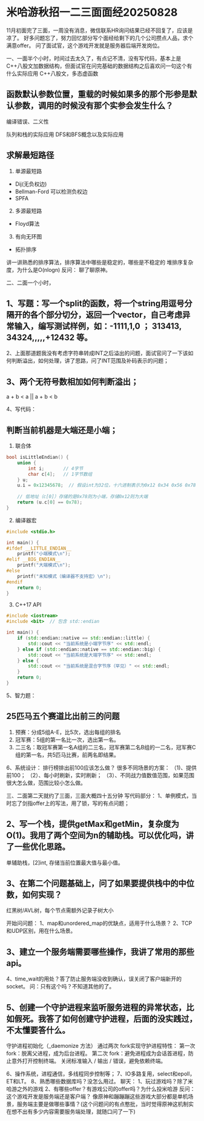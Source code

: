 # 米哈游秋招一二三面面经20250828

11月初面完了三面，一周没有消息，微信联系HR询问结果已经不回复了，应该是凉了。
好多问题忘了，努力回忆部分写个面经给剩下的几个公司攒点人品，求个满意offer。
问了面试官，这个游戏开发就是服务器后端开发岗位。

一、一面半个小时，时间过去太久了，有点记不清，没有写代码，基本上是C++八股文加数据结构，但面试官在问完基础的数据结构之后喜欢问一句这个有什么实际应用
C++八股文，多态虚函数

## 函数默认参数位置，重载的时候如果多的那个形参是默认参数，调用的时候没有那个实参会发生什么？

编译错误、二义性





队列和栈的实际应用
DFS和BFS概念以及实际应用

## 求解最短路径
1. 单源最短路
+ Dij(无负权边)
+ Bellman-Ford 可以检测负权边
+ SPFA
2. 多源最短路
+ Floyd算法
3. 有向无环图
+ 拓扑排序


讲一讲熟悉的排序算法，排序算法中哪些是稳定的，哪些是不稳定的
堆排序复杂度，为什么是O(nlogn)
反问：
聊了聊原神。

二、二面一个小时，

## 1、写题：写一个split的函数，将一个string用逗号分隔开的各个部分切分，返回一个vector，自己考虑异常输入，编写测试样例，如：-1111,1,0 ； 313413, 34324,,,,,+12432 等。



2、上面那道题我没有考虑字符串转成INT之后溢出的问题，面试官问了一下该如何判断溢出，如何处理，讲了思路，问了INT范围及补码表示的问题；

## 3、两个无符号数相加如何判断溢出；
a + b < a || a + b < b


4、写代码：

## 判断当前机器是大端还是小端；
1. 联合体
```cpp
bool isLittleEndian() {
    union {
        int i;       // 4字节
        char c[4];   // 1字节数组
    } u;
    u.i = 0x12345678;  // 假设int为32位，十六进制表示为0x12 0x34 0x56 0x78
    
    // 低地址（c[0]）存储的是0x78则为小端，存储0x12则为大端
    return (u.c[0] == 0x78);
}
```
2. 编译器宏
```cpp
#include <stdio.h>

int main() {
#ifdef __LITTLE_ENDIAN__
    printf("小端模式\n");
#elif __BIG_ENDIAN__
    printf("大端模式\n");
#else
    printf("未知模式（编译器不支持宏）\n");
#endif
    return 0;
}
```
3. C++17 API
```cpp
#include <iostream>
#include <bit>  // 包含 std::endian

int main() {
    if (std::endian::native == std::endian::little) {
        std::cout << "当前系统是小端字节序" << std::endl;
    } else if (std::endian::native == std::endian::big) {
        std::cout << "当前系统是大端字节序" << std::endl;
    } else {
        std::cout << "当前系统是混合字节序（罕见）" << std::endl;
    }
    return 0;
}
```


5、智力题：

## 25匹马五个赛道比出前三的问题
1. 预赛：分成5组A-E，比5次，选出每组的排名
2. 冠军赛：5组的第一名比一次，选出第一名。
3. 二三名：取冠军赛第一名A组的二三名，冠军赛第二名B组的一二名，冠军赛C组的第一名，共5匹马比赛，前两名即结果。




6、系统设计：
排行榜排出前100应该怎么做？
很多不同场景的方案：
（1)、提供前100；
（2）、每小时刷新，实时刷新；
（3）、不同战力值数值范围，如果范围很大怎么做，范围比较小怎么做。

三、二面第二天就约了三面，三面大概四十五分钟
写代码部分：
1、单例模式，当时忘了剑指offer上的写法，用了锁，写的有点问题；
## 2、写一个栈，提供getMax和getMin，复杂度为O(1)。我用了两个空间为n的辅助栈。可以优化吗，讲了一些优化思路。
单辅助栈，[2]int, 存储当前位置最大值与最小值。

## 3、在第二个问题基础上，问了如果要提供栈中的中位数，如何实现？
红黑树/AVL树，每个节点需额外记录子树大小

开始问问题：
1、map和unordered_map的优缺点，适用于什么场景？
2、TCP和UDP区别，用在什么场景。

## 3、建立一个服务端需要哪些操作，我讲了常用的那些api。





4、time_wait的用处？答了防止服务端没收到确认，误关闭了客户端新开的socket。 问：只有这个吗？不知道其他的了。

## 5、创建一个守护进程来监听服务进程的异常状态，比如假死。我答了如何创建守护进程，后面的没实践过，不太懂要答什么。
守护进程初始化（_daemonize 方法）
通过两次 fork实现守护进程特性：
第一次 fork：脱离父进程，成为后台进程。
第二次 fork：避免进程成为会话首进程，防止意外打开控制终端。
关闭标准输入 / 输出 / 错误，避免依赖终端。


6、操作系统，进程通信，多线程同步控制等；
7、IO多路复用，select和epoll，ET和LT。
8、熟悉哪些数据库吗？没怎么用过。
聊天：
1、玩过游戏吗？除了米哈游之外的游戏
2、有哪些offer？有游戏公司的offer吗？为什么投米哈游
反问：
这个游戏开发是服务端还是客户端？
像原神和蹦蹦蹦这些游戏大部分都是单机场景，服务端主要是做哪些事情？(这个问题问的有点憨批，当时觉得原神这机制实在想不出有多少内容需要服务端处理，就随口问了一下)
